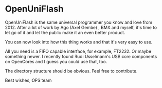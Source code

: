 # OpenUniFlash

OpenUniFlash is the same universal programmer you know and love from 2012. After a lot of work by Ago (Axel Gembe) , BMX and myself, it's time to let go of it and let the public make it an even better product.

You can now look into how this thing works and that it's very easy to use.

All you need is a FIFO capable interface, for example, FT2232. Or maybe something newer. I recently found Rudi Usselmann's USB core components on OpenCores and I guess you could use that, too.

The directory structure should be obvious. Feel free to contribute.

Best wishes,
OPS team
